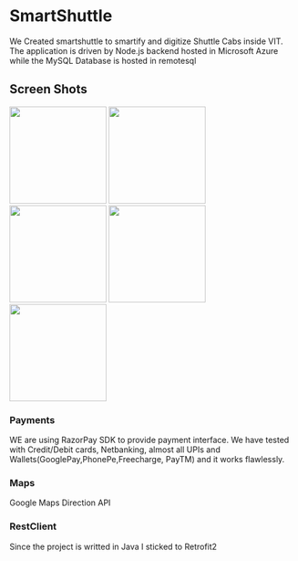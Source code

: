 # SmartShuttle
We Created smartshuttle to smartify and digitize Shuttle Cabs inside VIT. The application is driven by Node.js backend hosted in Microsoft Azure while the MySQL Database is hosted in remotesql

## Screen Shots

<img src="https://user-images.githubusercontent.com/32614778/69490383-1274d880-0ead-11ea-9f7c-114d2bb943bc.png" width="170" > <img src="https://user-images.githubusercontent.com/32614778/69490384-1274d880-0ead-11ea-9646-8278a32f1547.png" width="170"> <img src="https://user-images.githubusercontent.com/32614778/69490385-1274d880-0ead-11ea-9dc0-16e426626745.png" width="170" > <img src="https://user-images.githubusercontent.com/32614778/69490386-1274d880-0ead-11ea-8fa1-cb2408aadb5f.png" width="170"> <img src="https://user-images.githubusercontent.com/32614778/69490387-130d6f00-0ead-11ea-856a-ff528ad680bc.png" width="170">

### Payments
WE are using RazorPay SDK to provide payment interface. We have tested with Credit/Debit cards, Netbanking, almost all UPIs and Wallets(GooglePay,PhonePe,Freecharge, PayTM) and it works flawlessly.

### Maps
Google Maps Direction API

### RestClient
Since the project is writted in Java I sticked to Retrofit2
